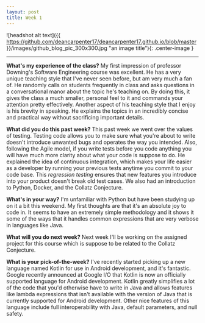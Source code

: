 ```yaml
---
layout: post
title: Week 1
---
```



![headshot alt text]({{ https://github.com/deancarpenter17/deancarpenter17.github.io/blob/master }}/images/github_blog_pic_300x300.jpg "an image title"){: .center-image }

****  

 **What's my experience of the class?** My first impression of professor Downing's Software Engineering course was excellent. He has a very unique teaching style that I've never seen before, but am very much a fan of. He randomly calls on students frequently in class and asks questions in a conversational manor about the topic he's teaching on. By doing this, it gives the class a much smaller, personal feel to it and commands your attention pretty effectively. Another aspect of his teaching style that I enjoy is his brevity in speaking. He explains the topics in an incredibly concise and practical way without sacrificing important details.
 
 **What did you do this past week?** This past week we went over the values of testing. Testing code allows you to make sure what you're about to write doesn't introduce unwanted bugs and operates the way you intended. Also, following the Agile model, if you write tests before you code anything you will have much more clarity about what your code is suppose to do. He explained the idea of continuous integration, which makes your life easier as a developer by running your previous tests anytime you commit to your code base. This _regression testing_ ensures that new features you introduce into your product doesn't break old test cases. We also had an introduction to Python, Docker, and the Collatz Conjecture.
 
 **What's in your way?** I'm unfamiliar with Python but have been studying up on it a bit this weekend. My first thoughts are that it's an absolute joy to code in. It seems to have an extremely simple methodology and it shows it some of the ways that it handles common expressions that are very verbose in languages like Java.

**What will you do next week?** Next week I'll be working on the assigned project for this course which is suppose to be related to the Collatz Conjecture.

**What is your pick-of-the-week?** I've recently started picking up a new language named Kotlin for use in Android development, and it's fantastic. Google recently announced at Google I/O that Kotlin is now an officially supported language for Android development. Kotlin greatly simplifies a lot of the code that you'd otherwise have to write in Java and allows features like lambda expressions that isn't available with the version of Java that is currently supported for Android development. Other nice features of this language include full interoperability with Java, default parameters, and null safety. 
